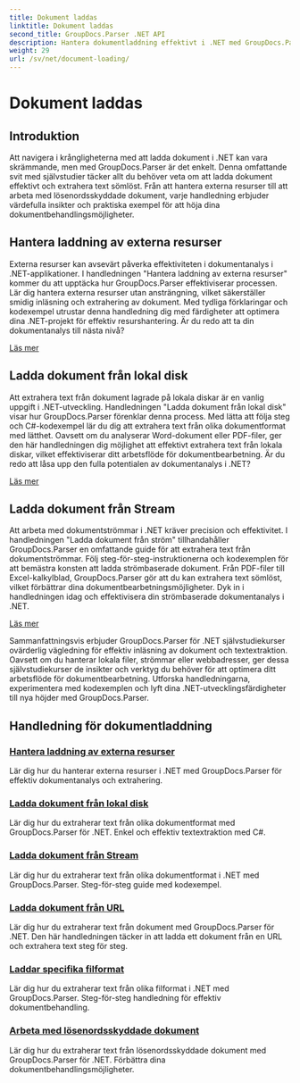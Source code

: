 ```yaml
---
title: Dokument laddas
linktitle: Dokument laddas
second_title: GroupDocs.Parser .NET API
description: Hantera dokumentladdning effektivt i .NET med GroupDocs.Parser. Lär dig att extrahera text från lokala diskar, strömmar, webbadresser och mer.
weight: 29
url: /sv/net/document-loading/
---
```


# Dokument laddas

## Introduktion

Att navigera i krångligheterna med att ladda dokument i .NET kan vara skrämmande, men med GroupDocs.Parser är det enkelt. Denna omfattande svit med självstudier täcker allt du behöver veta om att ladda dokument effektivt och extrahera text sömlöst. Från att hantera externa resurser till att arbeta med lösenordsskyddade dokument, varje handledning erbjuder värdefulla insikter och praktiska exempel för att höja dina dokumentbehandlingsmöjligheter.

## Hantera laddning av externa resurser

Externa resurser kan avsevärt påverka effektiviteten i dokumentanalys i .NET-applikationer. I handledningen "Hantera laddning av externa resurser" kommer du att upptäcka hur GroupDocs.Parser effektiviserar processen. Lär dig hantera externa resurser utan ansträngning, vilket säkerställer smidig inläsning och extrahering av dokument. Med tydliga förklaringar och kodexempel utrustar denna handledning dig med färdigheter att optimera dina .NET-projekt för effektiv resurshantering. Är du redo att ta din dokumentanalys till nästa nivå?

[Läs mer](./handling-loading-of-external-resources/)

## Ladda dokument från lokal disk

Att extrahera text från dokument lagrade på lokala diskar är en vanlig uppgift i .NET-utveckling. Handledningen "Ladda dokument från lokal disk" visar hur GroupDocs.Parser förenklar denna process. Med lätta att följa steg och C#-kodexempel lär du dig att extrahera text från olika dokumentformat med lätthet. Oavsett om du analyserar Word-dokument eller PDF-filer, ger den här handledningen dig möjlighet att effektivt extrahera text från lokala diskar, vilket effektiviserar ditt arbetsflöde för dokumentbearbetning. Är du redo att låsa upp den fulla potentialen av dokumentanalys i .NET?

[Läs mer](./load-document-from-local-disk/)

## Ladda dokument från Stream

Att arbeta med dokumentströmmar i .NET kräver precision och effektivitet. I handledningen "Ladda dokument från ström" tillhandahåller GroupDocs.Parser en omfattande guide för att extrahera text från dokumentströmmar. Följ steg-för-steg-instruktionerna och kodexemplen för att bemästra konsten att ladda strömbaserade dokument. Från PDF-filer till Excel-kalkylblad, GroupDocs.Parser gör att du kan extrahera text sömlöst, vilket förbättrar dina dokumentbearbetningsmöjligheter. Dyk in i handledningen idag och effektivisera din strömbaserade dokumentanalys i .NET.

[Läs mer](./load-document-from-stream/)

Sammanfattningsvis erbjuder GroupDocs.Parser för .NET självstudiekurser ovärderlig vägledning för effektiv inläsning av dokument och textextraktion. Oavsett om du hanterar lokala filer, strömmar eller webbadresser, ger dessa självstudiekurser de insikter och verktyg du behöver för att optimera ditt arbetsflöde för dokumentbearbetning. Utforska handledningarna, experimentera med kodexemplen och lyft dina .NET-utvecklingsfärdigheter till nya höjder med GroupDocs.Parser.

## Handledning för dokumentladdning
### [Hantera laddning av externa resurser](./handling-loading-of-external-resources/)
Lär dig hur du hanterar externa resurser i .NET med GroupDocs.Parser för effektiv dokumentanalys och extrahering.
### [Ladda dokument från lokal disk](./load-document-from-local-disk/)
Lär dig hur du extraherar text från olika dokumentformat med GroupDocs.Parser för .NET. Enkel och effektiv textextraktion med C#.
### [Ladda dokument från Stream](./load-document-from-stream/)
Lär dig hur du extraherar text från olika dokumentformat i .NET med GroupDocs.Parser. Steg-för-steg guide med kodexempel.
### [Ladda dokument från URL](./load-document-from-url/)
Lär dig hur du extraherar text från dokument med GroupDocs.Parser för .NET. Den här handledningen täcker in att ladda ett dokument från en URL och extrahera text steg för steg.
### [Laddar specifika filformat](./loading-specific-file-formats/)
Lär dig hur du extraherar text från olika filformat i .NET med GroupDocs.Parser. Steg-för-steg handledning för effektiv dokumentbehandling.
### [Arbeta med lösenordsskyddade dokument](./working-with-password-protected-documents/)
Lär dig hur du extraherar text från lösenordsskyddade dokument med GroupDocs.Parser för .NET. Förbättra dina dokumentbehandlingsmöjligheter.